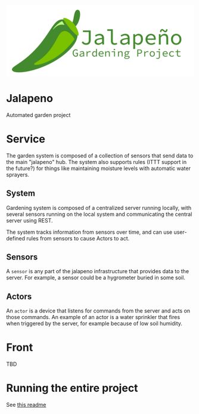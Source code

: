 ![Jalapeno banner](/jalapeno/public/banner_logo.png)

# Jalapeno

Automated garden project

# Service

The garden system is composed of a collection of sensors that send data to the main "jalapeno" hub. The system also supports rules (ITTT support in the future?) for things like maintaining moisture levels with automatic water sprayers.

## System

Gardening system is composed of a centralized server running locally, with several sensors running on the local system and communicating the central server using REST.

The system tracks information from sensors over time, and can use user-defined rules from sensors to cause Actors to act.

## Sensors

A `sensor` is any part of the jalapeno infrastructure that provides data to the server. For example, a sensor could be a hygrometer buried in some soil.

## Actors

An `actor` is a device that listens for commands from the server and acts on those commands. An example of an actor is a water sprinkler that fires when triggered by the server, for example because of low soil humidity.

# Front

TBD

# Running the entire project

See [this readme](/jalapeno/README.md)
